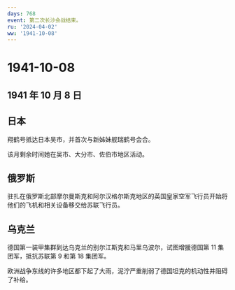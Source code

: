 ```yaml
---
days: 768
event: 第二次长沙会战结束。
ru: '2024-04-02'
ww: '1941-10-08'
---
```


# 1941-10-08

## 1941 年 10 月 8 日

## 日本

翔鹤号抵达日本吴市，并首次与新姊妹舰瑞鹤号会合。

该月剩余时间她在吴市、大分市、佐伯市地区活动。

## 俄罗斯

驻扎在俄罗斯北部摩尔曼斯克和阿尔汉格尔斯克地区的英国皇家空军飞行员开始将他们的飞机和相关设备移交给苏联飞行员。

## 乌克兰

德国第一装甲集群到达乌克兰的别尔江斯克和马里乌波尔，试图增援德国第 11
集团军，抵抗苏联第 9 和第 18 集团军。

欧洲战争东线的许多地区都下起了大雨，泥泞严重削弱了德国坦克的机动性并阻碍了补给。
